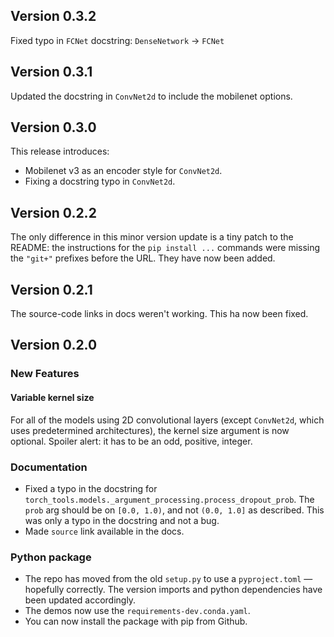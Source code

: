## Version 0.3.2
Fixed typo in ``FCNet`` docstring: ``DenseNetwork`` -> ``FCNet``

## Version 0.3.1
Updated the docstring in ``ConvNet2d`` to include the mobilenet options.

## Version 0.3.0
This release introduces:

- Mobilenet v3 as an encoder style for ``ConvNet2d``.
- Fixing a docstring typo in ``ConvNet2d``.

## Version 0.2.2
The only difference in this minor version update is a tiny patch to the README: the instructions for the ``pip install ...`` commands were missing the ``"git+"`` prefixes before the URL. They have now been added.

## Version 0.2.1
The source-code links in docs weren't working. This ha now been fixed.


## Version 0.2.0

### New Features

#### Variable kernel size
For all of the models using 2D convolutional layers (except ``ConvNet2d``, which uses predetermined architectures), the kernel size argument is now optional. Spoiler alert: it has to be an odd, positive, integer.


### Documentation
- Fixed a typo in the docstring for ``torch_tools.models._argument_processing.process_dropout_prob``. The ``prob`` arg should be on ``[0.0, 1.0)``, and not ``(0.0, 1.0]`` as described. This was only a typo in the docstring and not a bug.
- Made ``source`` link available in the docs.

### Python package
- The repo has moved from the old ``setup.py`` to use a ``pyproject.toml`` — hopefully correctly. The version imports and python dependencies have been updated accordingly.
- The demos now use the ``requirements-dev.conda.yaml``.
- You can now install the package with pip from Github.
